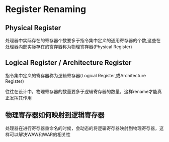 # Register Renaming

## Physical Register

处理器中实际存在的寄存器个数要多于指令集中定义的通用寄存器的个数,这些在处理器内部实际存在的寄存器称为物理寄存器(Physical Register)

## Logical Register / Architecture Register

指令集中定义的寄存器称为逻辑寄存器(Logical Register,或Architecture Register)

往往在设计中，物理寄存器的数量要多于逻辑寄存器的数量，这样rename才能真正发挥其作用

## 物理寄存器如何映射到逻辑寄存器

处理器在进行寄存器重命名的时候，会动态的将逻辑寄存器映射到物理寄存器，这样可以解决WAW和WAR的相关性
